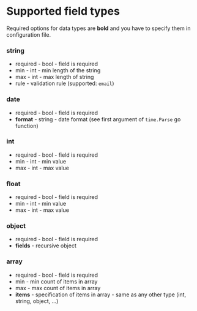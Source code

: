 # Supported field types

Required options for data types are **bold** and you have to specify them in configuration file.

### string

- required - bool - field is required
- min - int - min length of the string
- max - int - max length of string
- rule - validation rule (supported: `email`)

### date

- required - bool - field is required
- **format** - string - date format (see first argument of `time.Parse` go function)

### int

- required - bool - field is required
- min - int - min value
- max - int - max value

### float

- required - bool - field is required
- min - int - min value
- max - int - max value

### object

- required - bool - field is required
- **fields** - recursive object

### array

- required - bool - field is required
- min - min count of items in array
- max - max count of items in array
- **items** - specification of items in array - same as any other type (int, string, object, ...)